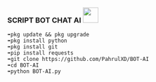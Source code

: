 ### SCRIPT BOT CHAT AI <img src="https://emojis.slackmojis.com/emojis/images/1588315024/8823/hyperkitty.gif" width="35px"></i></b></h2>


```
➠pkg update && pkg upgrade 
➠pkg install python 
➠pkg install git 
➠pip install requests 
➠git clone https://github.com/PahrulXD/BOT-AI
➠cd BOT-AI
➠python BOT-AI.py
```
